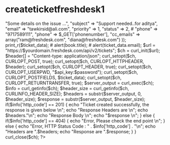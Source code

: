 # createticketfreshdesk1

<?php
#aditya
# $api_key = "API_KEY";

$api_key = "xbsl5Gj2lTlwkFpNNdRd";

# xbsl5Gj2lTlwkFpNNdRd

# $password = "x";

$password = "navigant123";

# $yourdomain = "YOUR_DOMAIN";

$yourdomain = "navigantech";

# https://navigantech.freshdesk.com/helpdesk/dashboard?view=standard
# aditya

echo $_GET['phonenumber'];

$ticket_data = json_encode(array(
  "description" => "Some details on the issue ...",
  "subject" => "Support needed..for aditya",
  "email" => "tawkirsid@ali.com",
  "priority" => 1,
  "status" => 2,
 # "phone" => "9717589111",
   "phone" =>  $_GET['phonenumber'],
  "cc_emails" => array("ram@freshdesk.com", "diana@freshdesk.com")
));


print_r($ticket_data);

# alert(book.title);
# alert(ticket_data.email);

$url = "https://$yourdomain.freshdesk.com/api/v2/tickets";
$ch = curl_init($url);
$header[] = "Content-type: application/json";
curl_setopt($ch, CURLOPT_POST, true);
curl_setopt($ch, CURLOPT_HTTPHEADER, $header);
curl_setopt($ch, CURLOPT_HEADER, true);
curl_setopt($ch, CURLOPT_USERPWD, "$api_key:$password");
curl_setopt($ch, CURLOPT_POSTFIELDS, $ticket_data);
curl_setopt($ch, CURLOPT_RETURNTRANSFER, true);
$server_output = curl_exec($ch);
$info = curl_getinfo($ch);
$header_size = curl_getinfo($ch, CURLINFO_HEADER_SIZE);
$headers = substr($server_output, 0, $header_size);
$response = substr($server_output, $header_size);
if($info['http_code'] == 201) {
  echo "Ticket created successfully, the response is given below \n";
  echo "Response Headers are \n";
  echo $headers."\n";
  echo "Response Body \n";
  echo "$response \n";
} else {
  if($info['http_code'] == 404) {
    echo "Error, Please check the end point \n";
  } else {
    echo "Error, HTTP Status Code : " . $info['http_code'] . "\n";
    echo "Headers are ".$headers;
    echo "Response are ".$response;
  }
}
curl_close($ch);
?>

